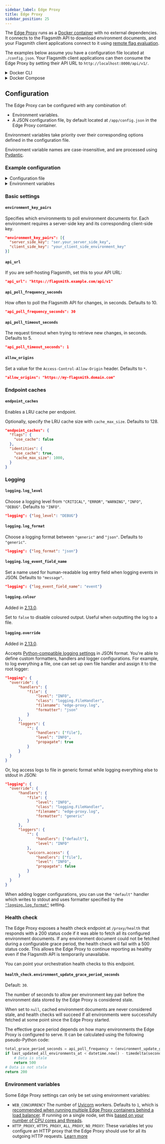 ```yaml
---
sidebar_label: Edge Proxy
title: Edge Proxy
sidebar_position: 25
---
```


The [Edge Proxy](/advanced-use/edge-proxy) runs as a
[Docker container](https://hub.docker.com/repository/docker/flagsmith/edge-proxy) with no external dependencies.
It connects to the Flagsmith API to download environment documents, and your Flagsmith client applications connect to it
using [remote flag evaluation](/clients/#remote-evaluation).

The examples below assume you have a configuration file located at `./config.json`. Your Flagsmith client applications
can then consume the Edge Proxy by setting their API URL to `http://localhost:8000/api/v1/`.

<details>
<summary>Docker CLI</summary>
```
docker run \
    -v ./config.json:/app/config.json \
    -p 8000:8000 \
    flagsmith/edge-proxy:latest
```
</details>

<details>
<summary>Docker Compose</summary>
```yaml title="compose.yaml"
services:
 edge_proxy:
  image: flagsmith/edge-proxy:latest
  volumes:
   - type: bind
     source: ./config.json
     target: /app/config.json
  ports:
   - '8000:8000'
```
</details>

## Configuration

The Edge Proxy can be configured with any combination of:

- Environment variables.
- A JSON configuration file, by default located at `/app/config.json` in the Edge Proxy container.

Environment variables take priority over their corresponding options defined in the configuration file.

Environment variable names are case-insensitive, and are processed using
[Pydantic](https://docs.pydantic.dev/2.7/concepts/pydantic_settings/#environment-variable-names).

### Example configuration

<details>

<summary>Configuration file</summary>

```json title="/app/config.json"
{
 "environment_key_pairs": [
  {
   "server_side_key": "ser.your_server_side_key_1",
   "client_side_key": "your_client_side_key_1"
  }
 ],
 "api_poll_frequency_seconds": 5,
 "logging": {
  "log_level": "DEBUG",
  "log_format": "json"
 }
}
```

</details>

<details>

<summary>Environment variables</summary>

```ruby
ENVIRONMENT_KEY_PAIRS='[{"server_side_key":"ser.your_server_side_key_1","client_side_key":"your_client_side_key_1"}]'
API_POLL_FREQUENCY_SECONDS=5
LOGGING='{"log_level":"DEBUG","log_format":"json"}'
```

</details>

### Basic settings

#### `environment_key_pairs`

Specifies which environments to poll environment documents for. Each environment requires a server-side key and its
corresponding client-side key.

```json
"environment_key_pairs": [{
  "server_side_key": "ser.your_server_side_key",
  "client_side_key": "your_client_side_environment_key"
}]
```

#### `api_url`

If you are self-hosting Flagsmith, set this to your API URL:

```json
"api_url": "https://flagsmith.example.com/api/v1"
```

#### `api_poll_frequency_seconds`

How often to poll the Flagsmith API for changes, in seconds. Defaults to 10.

```json
"api_poll_frequency_seconds": 30
```

#### `api_poll_timeout_seconds`

The request timeout when trying to retrieve new changes, in seconds. Defaults to 5.

```json
"api_poll_timeout_seconds": 1
```

#### `allow_origins`

Set a value for the `Access-Control-Allow-Origin` header. Defaults to `*`.

```json
"allow_origins": "https://my-flagsmith.domain.com"
```

### Endpoint caches

#### `endpoint_caches`

Enables a LRU cache per endpoint.

Optionally, specify the LRU cache size with `cache_max_size`. Defaults to 128.

```json
"endpoint_caches": {
  "flags": {
    "use_cache": false
  },
  "identities": {
    "use_cache": true,
    "cache_max_size": 1000,
  }
}
```

### Logging

#### `logging.log_level`

Choose a logging level from `"CRITICAL"`, `"ERROR"`, `"WARNING"`, `"INFO"`, `"DEBUG"`. Defaults to `"INFO"`.

```json
"logging": {"log_level": "DEBUG"}
```

#### `logging.log_format`

Choose a logging format between `"generic"` and `"json"`. Defaults to `"generic"`.

```json
"logging": {"log_format": "json"}
```

#### `logging.log_event_field_name`

Set a name used for human-readable log entry field when logging events in JSON. Defaults to `"message"`.

```json
"logging": {"log_event_field_name": "event"}
```

#### `logging.colour`

Added in [2.13.0](https://github.com/Flagsmith/edge-proxy/releases/tag/v2.13.0).

Set to `false` to disable coloured output. Useful when outputting the log to a file.

#### `logging.override`

Added in [2.13.0](https://github.com/Flagsmith/edge-proxy/releases/tag/v2.13.0).

Accepts
[Python-compatible logging settings](https://docs.python.org/3/library/logging.config.html#configuration-dictionary-schema)
in JSON format. You're able to define custom formatters, handlers and logger configurations. For example, to log
everything a file, one can set up own file handler and assign it to the root logger:

```json
"logging": {
  "override": {
      "handlers": {
          "file": {
              "level": "INFO",
              "class": "logging.FileHandler",
              "filename": "edge-proxy.log",
              "formatter": "json"
          }
      },
      "loggers": {
          "": {
              "handlers": ["file"],
              "level": "INFO",
              "propagate": true
          }
      }
  }
}
```

Or, log access logs to file in generic format while logging everything else to stdout in JSON:

```json
"logging": {
  "override": {
      "handlers": {
          "file": {
              "level": "INFO",
              "class": "logging.FileHandler",
              "filename": "edge-proxy.log",
              "formatter": "generic"
          }
      },
      "loggers": {
          "": {
              "handlers": ["default"],
              "level": "INFO"
          },
          "uvicorn.access": {
              "handlers": ["file"],
              "level": "INFO",
              "propagate": false
          }
      }
  }
}
```

When adding logger configurations, you can use the `"default"` handler which writes to stdout and uses formatter
specified by the [`"logging.log_format"`](#logginglog_format) setting.

### Health check

The Edge Proxy exposes a health check endpoint at `/proxy/health` that responds with a 200 status code if it was able to
fetch all its configured environment documents. If any environment document could not be fetched during a configurable
grace period, the health check will fail with a 500 status code. This allows the Edge Proxy to continue reporting as
healthy even if the Flagsmith API is temporarily unavailable.

You can point your orchestration health checks to this endpoint.

#### `health_check.environment_update_grace_period_seconds`

Default: `30`.

The number of seconds to allow per environment key pair before the environment data stored by the Edge Proxy is
considered stale.

When set to `null`, cached environment documents are never considered stale, and health checks will succeed if all
environments were successfully fetched at some point since the Edge Proxy started.

The effective grace period depends on how many environments the Edge Proxy is configured to serve. It can be calculated
using the following pseudo-Python code:

```python
total_grace_period_seconds = api_poll_frequency + (environment_update_grace_period_seconds * len(environment_key_pairs))
if last_updated_all_environments_at < datetime.now() - timedelta(seconds=total_grace_period_seconds):
    # Data is stale
    return 500
# Data is not stale
return 200
```

### Environment variables

Some Edge Proxy settings can only be set using environment variables:

- `WEB_CONCURRENCY` The number of [Uvicorn](https://www.uvicorn.org/) workers. Defaults to `1`, which is 
  [recommended when running multiple Edge Proxy containers behind a load balancer](https://fastapi.tiangolo.com/deployment/docker/#one-load-balancer-multiple-worker-containers).
  If running on a single node, set this [based on your number of CPU cores and threads](https://docs.gunicorn.org/en/latest/design.html#how-many-workers).
- `HTTP_PROXY`, `HTTPS_PROXY`, `ALL_PROXY`, `NO_PROXY`: These variables let you configure an HTTP proxy that the
  Edge Proxy should use for all its outgoing HTTP requests.
  [Learn more](https://www.python-httpx.org/environment_variables)

